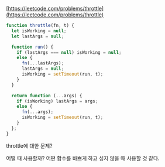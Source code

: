 [https://leetcode.com/problems/throttle](https://leetcode.com/problems/throttle)

```javascript
function throttle(fn, t) {
  let isWorking = null;
  let lastArgs = null;

  function run() {
    if (lastArgs === null) isWorking = null;
    else {
      fn(...lastArgs);
      lastArgs = null;
      isWorking = setTimeout(run, t);
    }
  }

  return function (...args) {
    if (isWorking) lastArgs = args;
    else {
      fn(...args);
      isWorking = setTimeout(run, t);
    }
  };
}
```

throttle에 대한 문제?

어떨 때 사용할까? 어떤 함수를 바쁘게 하고 싶지 않을 때 사용할 것 같다.
